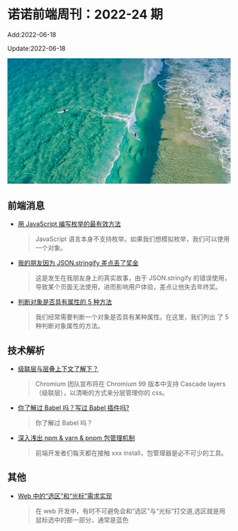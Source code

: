 <!--
 * @Description:
 * @Author: wangfuyuan
 * @Email: wangfuyuan@nnuo.com
 * @Date: 2022-06-12 14:32:06
 * @LastEditors: wangfuyuan
 * @LastEditTime: 2022-06-18 14:56:28
 * @FilePath: \nuofe-weekly1\2022\weekly-24.md
-->

# 诺诺前端周刊：2022-24 期

Add:2022-06-18

Update:2022-06-18

![202224](../images/2022/202224.jpg)

## 前端消息

- [用 JavaScript 编写枚举的最有效方法](https://mp.weixin.qq.com/s/5e131p8xKVP_0CsZSf8YQA)

  > JavaScript 语言本身不支持枚举。如果我们想模拟枚举，我们可以使用一个对象。

- [我的朋友因为 JSON.stringify 差点丢了奖金](https://mp.weixin.qq.com/s/tIGcsRwa1aNrUF6u39T11g)

  > 这是发生在我朋友身上的真实故事，由于 JSON.stringify 的错误使用，导致某个页面无法使用，进而影响用户体验，差点让他失去年终奖。

- [判断对象是否具有属性的 5 种方法](https://mp.weixin.qq.com/s/1PfH_IuJc7KBKfnd9ylYYA)

  > 我们经常需要判断一个对象是否具有某种属性。在这里，我们列出 了 5 种判断对象属性的方法。

## 技术解析

- [级联层与层叠上下文了解下？](https://mp.weixin.qq.com/s/9cECIjJzEfIuyQs4_5Rmdg)

  > Chromium 团队宣布将在 Chromium 99 版本中支持 Cascade layers（级联层），以清晰的方式来分层管理你的 css。

- [你了解过 Babel 吗？写过 Babel 插件吗?](https://juejin.cn/post/6844903566809759758)

  > 你了解过 Babel 吗？

- [深入浅出 npm & yarn & pnpm 包管理机制](https://mp.weixin.qq.com/s/ZTI-8RI0l314Ki9oBxqRWw)

  > 前端开发者们每天都在接触 xxx install，包管理器是必不可少的工具。

## 其他

- [Web 中的“选区”和“光标”需求实现](https://mp.weixin.qq.com/s/PnJJMZXrBwPgZJqofAeVEg)

  > 在 web 开发中，有时不可避免会和“选区”与“光标”打交道,选区就是用鼠标选中的那一部分，通常是蓝色
